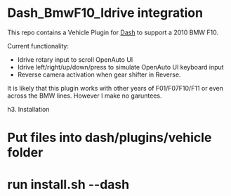 # Dash_BmwF10_Idrive integration

This repo contains a Vehicle Plugin for [Dash](https://github.com/OpenDsh/dash/) to support a 2010 BMW F10.

Current functionality:

* Idrive rotary input to scroll OpenAuto UI
* Idrive left/right/up/down/press to simulate OpenAuto UI keyboard input
* Reverse camera activation when gear shifter in Reverse.

It is likely that this plugin works with other years of F01/F07F10/F11 or even across the BMW lines. However I make no garuntees.

h3. Installation 

# Put files into dash/plugins/vehicle folder
# run install.sh --dash
